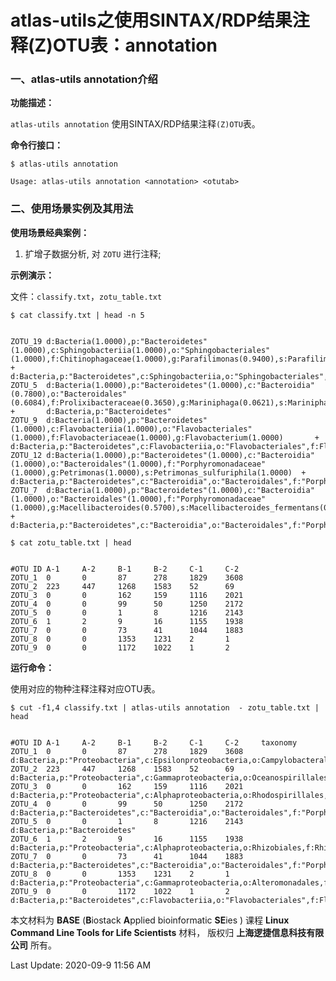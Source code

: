# atlas-utils之使用SINTAX/RDP结果注释(Z)OTU表：annotation

### 一、atlas-utils annotation介绍

**功能描述：**

`atlas-utils annotation` 使用SINTAX/RDP结果注释`(Z)OTU`表。

**命令行接口：**

    $ atlas-utils annotation
    
    Usage: atlas-utils annotation <annotation> <otutab>


### 二、使用场景实例及其用法

**使用场景经典案例：**

1. 扩增子数据分析, 对 `ZOTU` 进行注释;

**示例演示：**

文件：`classify.txt`，`zotu_table.txt`


    $ cat classify.txt | head -n 5


    ZOTU_19 d:Bacteria(1.0000),p:"Bacteroidetes"(1.0000),c:Sphingobacteriia(1.0000),o:"Sphingobacteriales"(1.0000),f:Chitinophagaceae(1.0000),g:Parafilimonas(0.9400),s:Parafilimonas_terrae(0.8836)      +       d:Bacteria,p:"Bacteroidetes",c:Sphingobacteriia,o:"Sphingobacteriales",f:Chitinophagaceae,g:Parafilimonas,s:Parafilimonas_terrae
    ZOTU_5  d:Bacteria(1.0000),p:"Bacteroidetes"(1.0000),c:"Bacteroidia"(0.7800),o:"Bacteroidales"(0.6084),f:Prolixibacteraceae(0.3650),g:Mariniphaga(0.0621),s:Mariniphaga_anaerophila(0.0105)   +       d:Bacteria,p:"Bacteroidetes"
    ZOTU_9  d:Bacteria(1.0000),p:"Bacteroidetes"(1.0000),c:Flavobacteriia(1.0000),o:"Flavobacteriales"(1.0000),f:Flavobacteriaceae(1.0000),g:Flavobacterium(1.0000)       +       d:Bacteria,p:"Bacteroidetes",c:Flavobacteriia,o:"Flavobacteriales",f:Flavobacteriaceae,g:Flavobacterium
    ZOTU_12 d:Bacteria(1.0000),p:"Bacteroidetes"(1.0000),c:"Bacteroidia"(1.0000),o:"Bacteroidales"(1.0000),f:"Porphyromonadaceae"(1.0000),g:Petrimonas(1.0000),s:Petrimonas_sulfuriphila(1.0000)  +       d:Bacteria,p:"Bacteroidetes",c:"Bacteroidia",o:"Bacteroidales",f:"Porphyromonadaceae",g:Petrimonas,s:Petrimonas_sulfuriphila
    ZOTU_7  d:Bacteria(1.0000),p:"Bacteroidetes"(1.0000),c:"Bacteroidia"(1.0000),o:"Bacteroidales"(1.0000),f:"Porphyromonadaceae"(1.0000),g:Macellibacteroides(0.5700),s:Macellibacteroides_fermentans(0.3249)    +       d:Bacteria,p:"Bacteroidetes",c:"Bacteroidia",o:"Bacteroidales",f:"Porphyromonadaceae"

    $ cat zotu_table.txt | head


    #OTU ID A-1     A-2     B-1     B-2     C-1     C-2
    ZOTU_1  0       0       87      278     1829    3608
    ZOTU_2  223     447     1268    1583    52      69
    ZOTU_3  0       0       162     159     1116    2021
    ZOTU_4  0       0       99      50      1250    2172
    ZOTU_5  0       0       1       8       1216    2143
    ZOTU_6  1       2       9       16      1155    1938
    ZOTU_7  0       0       73      41      1044    1883
    ZOTU_8  0       0       1353    1231    2       1
    ZOTU_9  0       0       1172    1022    1       2


**运行命令：**

使用对应的物种注释注释对应OTU表。


    $ cut -f1,4 classify.txt | atlas-utils annotation  - zotu_table.txt | head


    #OTU ID A-1     A-2     B-1     B-2     C-1     C-2     taxonomy
    ZOTU_1  0       0       87      278     1829    3608    d:Bacteria,p:"Proteobacteria",c:Epsilonproteobacteria,o:Campylobacterales,f:Campylobacteraceae,g:Arcobacter
    ZOTU_2  223     447     1268    1583    52      69      d:Bacteria,p:"Proteobacteria",c:Gammaproteobacteria,o:Oceanospirillales,f:Halomonadaceae,g:Halomonas
    ZOTU_3  0       0       162     159     1116    2021    d:Bacteria,p:"Proteobacteria",c:Alphaproteobacteria,o:Rhodospirillales,f:Acetobacteraceae,g:Roseomonas
    ZOTU_4  0       0       99      50      1250    2172    d:Bacteria,p:"Bacteroidetes",c:"Bacteroidia",o:"Bacteroidales",f:"Porphyromonadaceae"
    ZOTU_5  0       0       1       8       1216    2143    d:Bacteria,p:"Bacteroidetes"
    ZOTU_6  1       2       9       16      1155    1938    d:Bacteria,p:"Proteobacteria",c:Alphaproteobacteria,o:Rhizobiales,f:Rhizobiaceae
    ZOTU_7  0       0       73      41      1044    1883    d:Bacteria,p:"Bacteroidetes",c:"Bacteroidia",o:"Bacteroidales",f:"Porphyromonadaceae"
    ZOTU_8  0       0       1353    1231    2       1       d:Bacteria,p:"Proteobacteria",c:Gammaproteobacteria,o:Alteromonadales,f:Alteromonadaceae,g:Alishewanella
    ZOTU_9  0       0       1172    1022    1       2       d:Bacteria,p:"Bacteroidetes",c:Flavobacteriia,o:"Flavobacteriales",f:Flavobacteriaceae,g:Flavobacterium


本文材料为 **BASE** (**B**iostack **A**pplied bioinformatic **SE**ies ) 课程 **Linux Command Line Tools for Life Scientists** 材料， 版权归 **上海逻捷信息科技有限公司** 所有。

Last Update: 2020-09-9 11:56 AM

